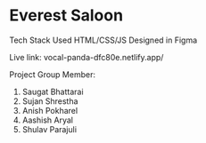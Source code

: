 # Everest Saloon
Tech Stack Used HTML/CSS/JS
Designed in Figma

Live link: vocal-panda-dfc80e.netlify.app/

Project Group Member:
1. Saugat Bhattarai
2. Sujan Shrestha
3. Anish Pokharel
4. Aashish Aryal
5. Shulav Parajuli
